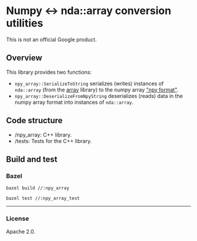# Numpy <-> nda::array conversion utilities

This is not an official Google product.

## Overview

This library provides two functions:

* `npy_array::SerializeToString` serializes (writes) instances of `nda::array` (from the [array](https://github.com/dsharlet/array) library) to the numpy array ["npy format"](https://numpy.org/devdocs/reference/generated/numpy.lib.format.html).
* `npy_array::DeserializeFromNpyString` deserializes (reads) data in the numpy array format into instances of `nda::array`.

## Code structure

* /npy_array: C++ library.
* /tests: Tests for the C++ library.

## Build and test

### Bazel
```
bazel build //:npy_array
```

```
bazel test //:npy_array_test
```

------

### License

Apache 2.0.
